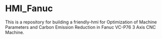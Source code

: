 # HMI_Fanuc
This is a repository for building a friendly-hmi for Optimization of Machine Parameters and Carbon Emission Reduction in Fanuc VC-P76 3 Axis CNC Machine.
